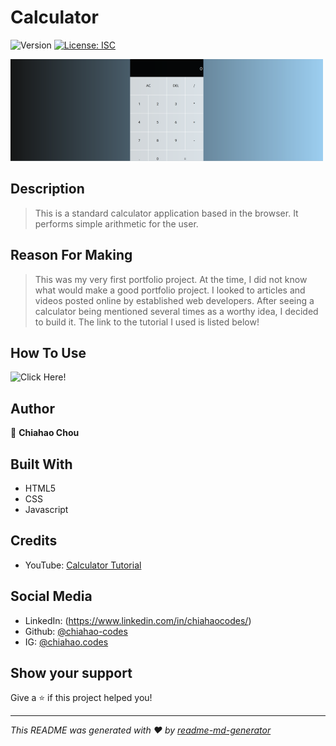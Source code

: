 # Calculator
![Version](https://img.shields.io/badge/version-1-blue.svg?cacheSeconds=2592000)
[![License: ISC](https://img.shields.io/badge/License-ISC-yellow.svg)](#)

<picture align = "center"><img alt= "calculator screenshot" src="./calculator_scrnshot.png" style = "margin-left=auto, margin-right=auto"></picture>


## Description

> This is a standard calculator application based in the browser. It performs simple arithmetic for the user.


## Reason For Making

> This was my very first portfolio project. At the time, I did not know what would make a good portfolio project.
I looked to articles and videos posted online by established web developers. After seeing a calculator being mentioned several times as a worthy idea, I decided to build it. The link to the tutorial I used is listed below!


## How To Use
![Click Here!](https://chiahao-codes.github.io/calculator/)


## Author

👤 **Chiahao Chou**


## Built With

* HTML5
* CSS
* Javascript


## Credits

* YouTube: [Calculator Tutorial](https://youtu.be/j59qQ7YWLxw)


## Social Media

* LinkedIn: (https://www.linkedin.com/in/chiahaocodes/)
* Github: [@chiahao-codes](https://github.com/chiahao-codes)
* IG: [@chiahao.codes](https://www.instagram.com/chiahao.codes/)


## Show your support
Give a ⭐️ if this project helped you!

***
_This README was generated with ❤️ by [readme-md-generator](https://github.com/kefranabg/readme-md-generator)_